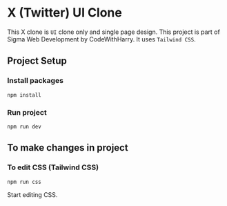 # X (Twitter) UI Clone
This X clone is `UI` clone only and single page design.
This project is part of Sigma Web Development by CodeWithHarry.
It uses `Tailwind CSS`.

## Project Setup
### Install packages
```
npm install
```
### Run project
```
npm run dev
```
## To make changes in project

### To edit CSS (Tailwind CSS)
```
npm run css
```
Start editing CSS.
